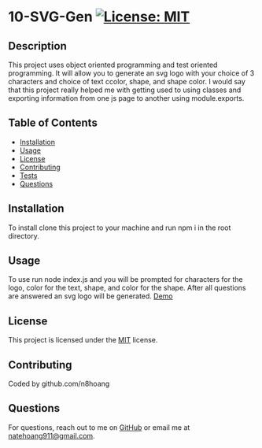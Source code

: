 
# 10-SVG-Gen [![License: MIT](https://img.shields.io/badge/License-MIT-yellow.svg)](https://opensource.org/licenses/MIT)

## Description

This project uses object oriented programming and test oriented programming. It will allow you to generate an svg logo with your choice of 3 characters and choice of text ccolor, shape, and shape color. I would say that this project really helped me with getting used to using classes and exporting information from one js page to another using module.exports.

## Table of Contents

- [Installation](#installation)
- [Usage](#usage)
- [License](#license)
- [Contributing](#contributing)
- [Tests](#tests)
- [Questions](#questions)

## Installation

To install clone this project to your machine and run npm i in the root directory.

## Usage

To use run node index.js and you will be prompted for characters for the logo, color for the text, shape, and color for the shape. After all questions are answered an svg logo will be generated. [Demo](https://drive.google.com/file/d/1kvJ0BpjKlyPy3Qlca400UQkX3n9tw11O/view)

## License

This project is licensed under the [MIT](https://opensource.org/licenses/MIT) license.

## Contributing

Coded by github.com/n8hoang

## Questions

For questions, reach out to me on [GitHub](https://github.com/n8hoang) or email me at natehoang911@gmail.com.
